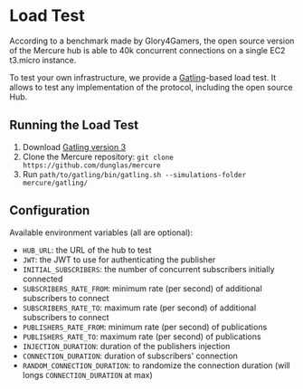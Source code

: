 # Load Test

According to a benchmark made by Glory4Gamers, the open source version of the Mercure hub is able to 40k concurrent connections on a single EC2 t3.micro instance.

To test your own infrastructure, we provide a [Gatling](https://gatling.io)-based load test. It allows to test any implementation of the protocol, including the open source Hub.

## Running the Load Test

1. Download [Gatling version 3](https://gatling.io/open-source/)
2. Clone the Mercure repository: `git clone https://github.com/dunglas/mercure`
3. Run `path/to/gatling/bin/gatling.sh --simulations-folder mercure/gatling/`

## Configuration

Available environment variables (all are optional):

 * `HUB_URL`: the URL of the hub to test
 * `JWT`: the JWT to use for authenticating the publisher
 * `INITIAL_SUBSCRIBERS`: the number of concurrent subscribers initially connected
 * `SUBSCRIBERS_RATE_FROM`: minimum rate (per second) of additional subscribers to connect
 * `SUBSCRIBERS_RATE_TO`: maximum rate (per second) of additional subscribers to connect
 * `PUBLISHERS_RATE_FROM`: minimum rate (per second) of publications
 * `PUBLISHERS_RATE_TO`: maximum rate (per second) of publications
 * `INJECTION_DURATION`: duration of the publishers injection
 * `CONNECTION_DURATION`: duration of subscribers' connection
 * `RANDOM_CONNECTION_DURATION`: to randomize the connection duration (will longs `CONNECTION_DURATION` at max)
